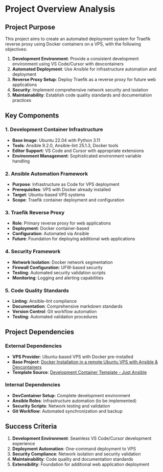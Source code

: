 # Project Overview Analysis

## Project Purpose

This project aims to create an automated deployment system for Traefik reverse proxy using Docker containers on a VPS, with the following objectives:

1. **Development Environment**: Provide a consistent development environment using VS Code/Cursor with devcontainers
2. **Automated Deployment**: Use Ansible for infrastructure automation and deployment
3. **Reverse Proxy Setup**: Deploy Traefik as a reverse proxy for future web applications
4. **Security**: Implement comprehensive network security and isolation
5. **Maintainability**: Establish code quality standards and documentation practices

## Key Components

### 1. Development Container Infrastructure

- **Base Image**: Ubuntu 22.04 with Python 3.11
- **Tools**: Ansible 9.2.0, Ansible-lint 25.1.3, Docker tools
- **Editor Support**: VS Code and Cursor with appropriate extensions
- **Environment Management**: Sophisticated environment variable handling

### 2. Ansible Automation Framework

- **Purpose**: Infrastructure as Code for VPS deployment
- **Prerequisites**: VPS with Docker already installed
- **Target**: Ubuntu-based VPS systems
- **Scope**: Traefik container deployment and configuration

### 3. Traefik Reverse Proxy

- **Role**: Primary reverse proxy for web applications
- **Deployment**: Docker container-based
- **Configuration**: Automated via Ansible
- **Future**: Foundation for deploying additional web applications

### 4. Security Framework

- **Network Isolation**: Docker network segmentation
- **Firewall Configuration**: UFW-based security
- **Testing**: Automated security validation scripts
- **Monitoring**: Logging and alerting capabilities

### 5. Code Quality Standards

- **Linting**: Ansible-lint compliance
- **Documentation**: Comprehensive markdown standards
- **Version Control**: Git workflow automation
- **Testing**: Automated validation procedures

## Project Dependencies

### External Dependencies

- **VPS Provider**: Ubuntu-based VPS with Docker pre-installed
- **Base Project**: [Docker Installation in a remote Ubuntu VPS with Ansible & Devcontainers](https://github.com/eduardoshanahan/devcontainers-deploy-docker)
- **Template Source**: [Development Container Template - Just Ansible](https://github.com/eduardoshanahan/devcontainers-ansible)

### Internal Dependencies

- **DevContainer Setup**: Complete development environment
- **Ansible Roles**: Infrastructure automation (to be implemented)
- **Security Scripts**: Network testing and validation
- **Git Workflow**: Automated synchronization and backup

## Success Criteria

1. **Development Environment**: Seamless VS Code/Cursor development experience
2. **Deployment Automation**: One-command deployment to VPS
3. **Security Compliance**: Network isolation and security validation
4. **Maintainability**: Code quality and documentation standards
5. **Extensibility**: Foundation for additional web application deployment

